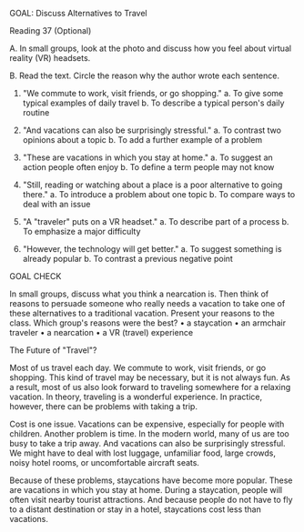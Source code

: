 GOAL: Discuss Alternatives to Travel

Reading 37 (Optional)

A. In small groups, look at the photo and discuss how you feel about virtual reality (VR) headsets.

B. Read the text. Circle the reason why the author wrote each sentence.

1. "We commute to work, visit friends, or go shopping."
   a. To give some typical examples of daily travel
   b. To describe a typical person's daily routine

2. "And vacations can also be surprisingly stressful."
   a. To contrast two opinions about a topic
   b. To add a further example of a problem

3. "These are vacations in which you stay at home."
   a. To suggest an action people often enjoy
   b. To define a term people may not know

4. "Still, reading or watching about a place is a poor alternative to going there."
   a. To introduce a problem about one topic
   b. To compare ways to deal with an issue

5. "A "traveler" puts on a VR headset."
   a. To describe part of a process
   b. To emphasize a major difficulty

6. "However, the technology will get better."
   a. To suggest something is already popular
   b. To contrast a previous negative point

GOAL CHECK

In small groups, discuss what you think a nearcation is. Then think of reasons to persuade someone who really needs a vacation to take one of these alternatives to a traditional vacation. Present your reasons to the class. Which group's reasons were the best?
• a staycation       • an armchair traveler
• a nearcation       • a VR (travel) experience

The Future of "Travel"?

Most of us travel each day. We commute to work, visit friends, or go shopping. This kind of travel may be necessary, but it is not always fun. As a result, most of us also look forward to traveling somewhere for a relaxing vacation. In theory, traveling is a wonderful experience. In practice, however, there can be problems with taking a trip.

Cost is one issue. Vacations can be expensive, especially for people with children. Another problem is time. In the modern world, many of us are too busy to take a trip away. And vacations can also be surprisingly stressful. We might have to deal with lost luggage, unfamiliar food, large crowds, noisy hotel rooms, or uncomfortable aircraft seats.

Because of these problems, staycations have become more popular. These are vacations in which you stay at home. During a staycation, people will often visit nearby tourist attractions. And because people do not have to fly to a distant destination or stay in a hotel, staycations cost less than vacations.